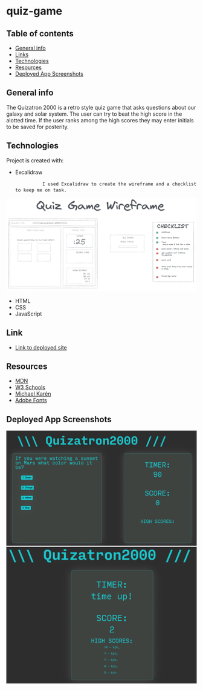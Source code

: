 # quiz-game

## Table of contents
* [General info](#general-info)
* [Links](#links)
* [Technologies](#technologies)
* [Resources](#resources)
* [Deployed App Screenshots](#resources)

## General info
The Quizatron 2000 is a retro style quiz game that asks questions about our galaxy and solar system. The user can try to beat the high score in the alotted time. If the user ranks among the high scores they may enter initials to be saved for posterity. 
	
## Technologies
Project is created with:
* Excalidraw

                I used Excalidraw to create the wireframe and a checklist to keep me on task.
![Wireframe](https://github.com/brenthouston/quiz-game/blob/main/assets/Images/Screenshot%202023-04-01%20at%201.18.20%20PM.png)

* HTML
* CSS
* JavaScript



## Link
- [Link to deployed site](https://brenthouston.github.io/quiz-game/)

	
## Resources
- [MDN](https://developer.mozilla.org/en-US/)
- [W3 Schools](https://www.w3schools.com/)
- [Michael Karén](https://michael-karen.medium.com/how-to-save-high-scores-in-local-storage-7860baca9d68)
- [Adobe Fonts](https://fonts.adobe.com/fonts)

## Deployed App Screenshots



![Deployed game](https://github.com/brenthouston/quiz-game/blob/main/assets/Images/Screenshot%202023-04-04%20at%209.45.03%20PM.png)
![End of game](https://github.com/brenthouston/quiz-game/blob/main/assets/Images/Screenshot%202023-04-04%20at%209.54.14%20PM.png)




